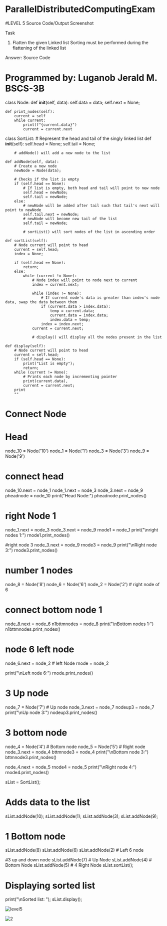 # ParallelDistributedComputingExam
#LEVEL 5 Source Code/Output Screenshot

Task
1. Flatten the given Linked list Sorting must be performed during the flattening of the linked list

Answer: Source Code


# Programmed by: Luganob Jerald M. BSCS-3B

class Node:
    def __init__(self, data):
        self.data = data;
        self.next = None;

    def print_nodes(self):
        current = self
        while current:
            print(f"{current.data}")
            current = current.next


class SortList:
    # Represent the head and tail of the singly linked list
    def __init__(self):
        self.head = None;
        self.tail = None;

        # addNode() will add a new node to the list

    def addNode(self, data):
        # Create a new node
        newNode = Node(data);

        # Checks if the list is empty
        if (self.head == None):
            # If list is empty, both head and tail will point to new node
            self.head = newNode;
            self.tail = newNode;
        else:
            # newNode will be added after tail such that tail's next will point to newNode
            self.tail.next = newNode;
            # newNode will become new tail of the list
            self.tail = newNode;

            # sortList() will sort nodes of the list in ascending order

    def sortList(self):
        # Node current will point to head
        current = self.head;
        index = None;

        if (self.head == None):
            return;
        else:
            while (current != None):
                # Node index will point to node next to current
                index = current.next;

                while (index != None):
                    # If current node's data is greater than index's node data, swap the data between them
                    if (current.data > index.data):
                        temp = current.data;
                        current.data = index.data;
                        index.data = temp;
                    index = index.next;
                current = current.next;

                # display() will display all the nodes present in the list

    def display(self):
        # Node current will point to head
        current = self.head;
        if (self.head == None):
            print("List is empty");
            return;
        while (current != None):
            # Prints each node by incrementing pointer
            print(current.data),
            current = current.next;
        print
        ""



# Connect Node
# Head
node_10 = Node('10')
node_1 = Node('1')
node_3 = Node('3')
node_9 = Node('9')

# connect head
node_10.next = node_1
node_1.next = node_3
node_3.next = node_9
pheadnode = node_10
print("Head Node:")
pheadnode.print_nodes()

# right Node 1
node_1.next = node_3
node_3.next = node_9
rnode1 = node_1
print("\nright nodes 1:")
rnode1.print_nodes()

#right node 3
node_3.next = node_9
rnode3 = node_9
print("\nRight node 3:")
rnode3.print_nodes()

# number 1 nodes
node_8 = Node('8')
node_6 = Node('6')
node_2 = Node('2') # right node of 6

# connect bottom node 1
node_8.next = node_6
n1bttmnodes = node_8
print("\nBottom nodes 1:")
n1bttmnodes.print_nodes()

# node 6 left node
node_6.next = node_2 # left Node
rnode = node_2

print("\nLeft node 6:")
rnode.print_nodes()

# 3 Up node
node_7 = Node('7') # Up node
node_3.next = node_7
nodeup3 = node_7
print("\nUp node 3:")
nodeup3.print_nodes()

# 3 bottom node
node_4 = Node('4') # Bottom node
node_5 = Node('5') # Right node
node_3.next = node_4
bttmnode3 = node_4
print("\nBottom node 3:")
bttmnode3.print_nodes()

node_4.next = node_5
rnode4 = node_5
print("\nRight node 4:")
rnode4.print_nodes()

sList = SortList();
# Adds data to the list
sList.addNode(10);
sList.addNode(1);
sList.addNode(3);
sList.addNode(9);

# 1 Bottom node
sList.addNode(8)
sList.addNode(6)
sList.addNode(2) # Left 6 node

#3 up and down node
sList.addNode(7) # Up Node
sList.addNode(4) # Bottom Node
sList.addNode(5) # 4 Right Node
sList.sortList();


# Displaying sorted list
print("\nSorted list: ");
sList.display();

![level5](https://user-images.githubusercontent.com/89097911/181260579-eb1f25c5-b8f1-4239-a985-63644e04b392.png)

![2](https://user-images.githubusercontent.com/89097911/181261532-018e23d1-dc94-49e8-ae55-8900ceb7a4c1.png)
